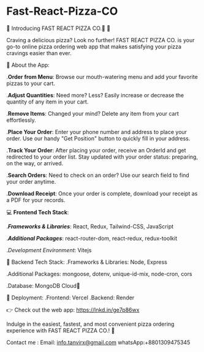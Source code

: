 # Fast-React-Pizza-CO

🚀 Introducing FAST REACT PIZZA CO.🍕 🚀

Craving a delicious pizza? Look no further! FAST REACT PIZZA CO. is your go-to online pizza ordering web app that makes satisfying your pizza cravings easier than ever.

🍕 About the App:

.**Order from Menu**: Browse our mouth-watering menu and add your favorite pizzas to your cart.

.**Adjust Quantities**: Need more? Less? Easily increase or decrease the quantity of any item in your cart.

.**Remove Items**: Changed your mind? Delete any item from your cart effortlessly.

.**Place Your Order**: Enter your phone number and address to place your order. Use our handy "Get Position" button to quickly fill in your address.

.**Track Your Order**: After placing your order, receive an OrderId and get redirected to your order list. Stay updated with your order status: preparing, on the way, or arrived.

.**Search Orders**: Need to check on an order? Use our search field to find your order anytime.

.**Download Receipt**: Once your order is complete, download your receipt as a PDF for your records.

💻 **Frontend Tech Stack**:

._**Frameworks & Libraries**_: React, Redux, Tailwind-CSS, JavaScript

.**_Additional Packages_**: react-router-dom, react-redux, redux-toolkit

._Development Environment_: Vitejs

🔧 Backend Tech Stack:
.Frameworks & Libraries: Node, Express

.Additional Packages: mongoose, dotenv, unique-id-mix, node-cron, cors

.Database: MongoDB Cloud🚀 

🚀 Deployment:
.Frontend: Vercel
.Backend: Render

👉 Check out the web app: https://lnkd.in/ge7p86wx 

Indulge in the easiest, fastest, and most convenient pizza ordering experience with FAST REACT PIZZA CO.! 🍕



Contact me : 
Email: info.tanvirx@gmail.com   whatsApp:+8801309475345
